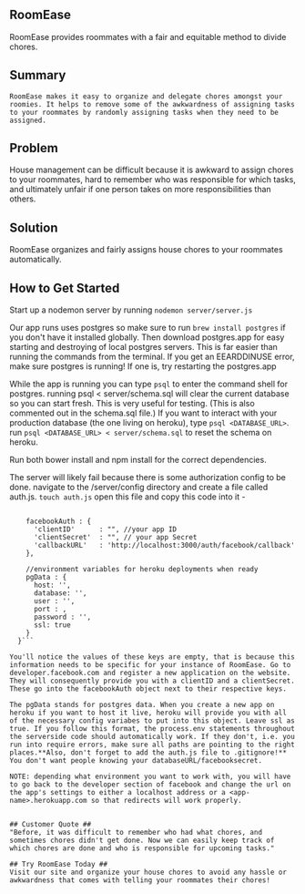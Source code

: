 ## RoomEase ##
  RoomEase provides roommates with a fair and equitable method to divide chores.

## Summary ##
    RoomEase makes it easy to organize and delegate chores amongst your roomies. It helps to remove some of the awkwardness of assigning tasks to your roommates by randomly assigning tasks when they need to be assigned.

## Problem ##
  House management can be difficult because it is awkward to assign chores to your roommates, hard to remember who was responsible for which tasks, and ultimately unfair if one person takes on more responsibilities than others.

## Solution ##
RoomEase organizes and fairly assigns house chores to your roommates automatically.

## How to Get Started ##

  Start up a nodemon server by running ```nodemon server/server.js```

  Our app runs uses postgres so make sure to run ```brew install postgres``` if you don't have it installed globally.
  Then download postgres.app for easy starting and destroying of local postgres servers. This is far easier than running the commands from the terminal. If you get an EEARDDINUSE error, make sure postgres is running! If one is, try restarting the postgres.app

  While the app is running you can type ```psql``` to enter the command shell for postgres. running psql < server/schema.sql will clear the current database so you can start fresh. This is very useful for testing. (This is also commented out in the schema.sql file.) If you want to interact with your production database (the one living on heroku), type ```psql <DATABASE_URL>```. run ```psql <DATABASE_URL> < server/schema.sql``` to reset the schema on heroku.

  Run both bower install and npm install for the correct dependencies.

  The server will likely fail because there is some authorization config to be done. navigate to the /server/config directory and create a file called auth.js. ```touch auth.js``` open this file and copy this code into it -
  ```module.exports = {

      facebookAuth : {
        'clientID'      : "", //your app ID
        'clientSecret'  : "", // your app Secret
        'callbackURL'   : 'http://localhost:3000/auth/facebook/callback'
      },

      //environment variables for heroku deployments when ready
      pgData : {
        host: '',
        database: '',
        user : '',
        port : ,
        password : '',
        ssl: true
      }
    }```

  You'll notice the values of these keys are empty, that is because this information needs to be specific for your instance of RoomEase. Go to developer.facebook.com and register a new application on the website. They will consequently provide you with a clientID and a clientSecret. These go into the facebookAuth object next to their respective keys.

  The pgData stands for postgres data. When you create a new app on heroku if you want to host it live, heroku will provide you with all of the necessary config variabes to put into this object. Leave ssl as true. If you follow this format, the process.env statements throughout the serverside code should automatically work. If they don't, i.e. you run into require errors, make sure all paths are pointing to the right places.**Also, don't forget to add the auth.js file to .gitignore!** You don't want people knowing your databaseURL/facebooksecret.

  NOTE: depending what environment you want to work with, you will have to go back to the developer section of facebook and change the url on the app's settings to either a localhost address or a <app-name>.herokuapp.com so that redirects will work properly.


## Customer Quote ##
  "Before, it was difficult to remember who had what chores, and sometimes chores didn't get done. Now we can easily keep track of which chores are done and who is responsible for upcoming tasks."

## Try RoomEase Today ##
  Visit our site and organize your house chores to avoid any hassle or awkwardness that comes with telling your roommates their chores!
